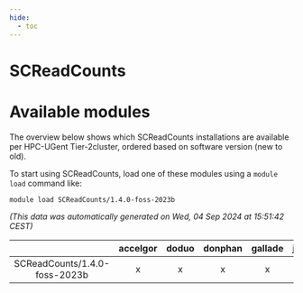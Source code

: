 ```yaml
---
hide:
  - toc
---
```


SCReadCounts
============

# Available modules


The overview below shows which SCReadCounts installations are available per HPC-UGent Tier-2cluster, ordered based on software version (new to old).

To start using SCReadCounts, load one of these modules using a `module load` command like:

```shell
module load SCReadCounts/1.4.0-foss-2023b
```

*(This data was automatically generated on Wed, 04 Sep 2024 at 15:51:42 CEST)*  

| |accelgor|doduo|donphan|gallade|joltik|shinx|skitty|
| :---: | :---: | :---: | :---: | :---: | :---: | :---: | :---: |
|SCReadCounts/1.4.0-foss-2023b|x|x|x|x|x|x|x|
